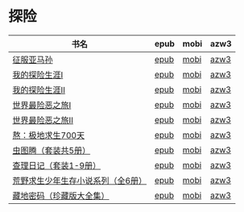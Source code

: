 # 探险

| 书名 | epub | mobi | azw3 |
| --- | --- | --- | --- |
| [征服亚马孙](http://ct.dalanmei.com/f/31084289-571723067-b3e52d) | [epub](http://ct.dalanmei.com/f/31084289-571723067-b3e52d) | [mobi](http://ct.dalanmei.com/f/31084289-572112721-d67fca) | [azw3](http://ct.dalanmei.com/f/31084289-572116972-884db4) |
| [我的探险生涯Ⅰ](http://ct.dalanmei.com/f/31084289-571531170-394f76) | [epub](http://ct.dalanmei.com/f/31084289-571531170-394f76) | [mobi](http://ct.dalanmei.com/f/31084289-571797075-f11b1e) | [azw3](http://ct.dalanmei.com/f/31084289-572194670-cb0a3e) |
| [我的探险生涯Ⅱ](http://ct.dalanmei.com/f/31084289-571531180-0522cb) | [epub](http://ct.dalanmei.com/f/31084289-571531180-0522cb) | [mobi](http://ct.dalanmei.com/f/31084289-571797230-258343) | [azw3](http://ct.dalanmei.com/f/31084289-572194679-2b3d84) |
| [世界最险恶之旅Ⅰ](http://ct.dalanmei.com/f/31084289-571531961-b99046) | [epub](http://ct.dalanmei.com/f/31084289-571531961-b99046) | [mobi](http://ct.dalanmei.com/f/31084289-571800379-fc3865) | [azw3](http://ct.dalanmei.com/f/31084289-572195009-27c672) |
| [世界最险恶之旅Ⅱ](http://ct.dalanmei.com/f/31084289-571531969-7c0a0a) | [epub](http://ct.dalanmei.com/f/31084289-571531969-7c0a0a) | [mobi](http://ct.dalanmei.com/f/31084289-571800435-773aa1) | [azw3](http://ct.dalanmei.com/f/31084289-572195014-ef13ad) |
| [熬：极地求生700天](http://ct.dalanmei.com/f/31084289-571599703-07f369) | [epub](http://ct.dalanmei.com/f/31084289-571599703-07f369) | [mobi](http://ct.dalanmei.com/f/31084289-571738439-1f1646) | [azw3](http://ct.dalanmei.com/f/31084289-571917959-98c961) |
| [虫图腾（套装共5册）](None) | [epub](None) | [mobi](None) | [azw3](None) |
| [查理日记（套装1-9册）](http://ct.dalanmei.com/f/31084289-571453540-f41fe1) | [epub](http://ct.dalanmei.com/f/31084289-571453540-f41fe1) | [mobi](http://ct.dalanmei.com/f/31084289-571787184-a47d37) | [azw3](http://ct.dalanmei.com/f/31084289-571886634-f09ca4) |
| [荒野求生少年生存小说系列（全6册）](http://ct.dalanmei.com/f/31084289-571453737-fd9121) | [epub](http://ct.dalanmei.com/f/31084289-571453737-fd9121) | [mobi](http://ct.dalanmei.com/f/31084289-571787304-6f346c) | [azw3](http://ct.dalanmei.com/f/31084289-571887203-73af12) |
| [藏地密码（珍藏版大全集）](http://ct.dalanmei.com/f/31084289-571457084-c7acac) | [epub](http://ct.dalanmei.com/f/31084289-571457084-c7acac) | [mobi](http://ct.dalanmei.com/f/31084289-571789943-859b9f) | [azw3](http://ct.dalanmei.com/f/31084289-571895311-2a02cb) |
